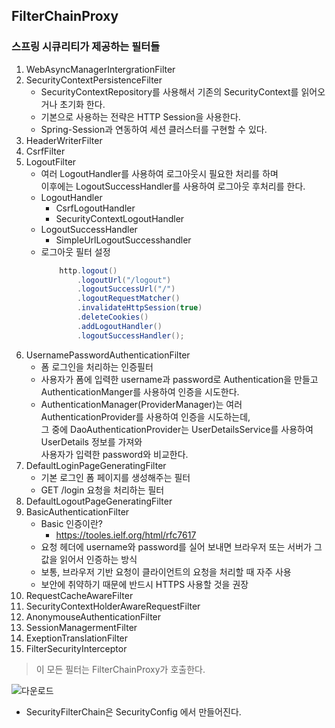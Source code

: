 ## FilterChainProxy

### 스프링 시큐리티가 제공하는 필터들

1. WebAsyncManagerIntergrationFilter
2. SecurityContextPersistenceFilter
   - SecurityContextRepository를 사용해서 기존의 SecurityContext를 읽어오거나 초기화 한다.
   - 기본으로 사용하는 전략은 HTTP Session을 사용한다.
   - Spring-Session과 연동하여 세션 클러스터를 구현할 수 있다.
3. HeaderWriterFilter
4. CsrfFilter
5. LogoutFilter
   - 여러 LogoutHandler를 사용하여 로그아웃시 필요한 처리를 하며 <br>이후에는 LogoutSuccessHandler를 사용하여 로그아웃 후처리를 한다.
   - LogoutHandler
     - CsrfLogoutHandler
     - SecurityContextLogoutHandler
   - LogoutSuccessHandler
     - SimpleUrlLogoutSuccesshandler
   - 로그아웃 필터 설정
     ```java
         http.logout()
             .logoutUrl("/logout")
             .logoutSuccessUrl("/")
             .logoutRequestMatcher()
             .invalidateHttpSession(true)
             .deleteCookies()
             .addLogoutHandler()
             .logoutSuccessHandler();
     ```
6. UsernamePasswordAuthenticationFilter
   - 폼 로그인을 처리하는 인증필터
   - 사용자가 폼에 입력한 username과 password로 Authentication을 만들고<br>AuthenticationManger를 사용하여 인증을 시도한다.
   - AuthenticationManager(ProviderManager)는 여러 AuthenticationProvider를 사용하여 인증을 시도하는데, <br>그 중에 DaoAuthenticationProvider는 UserDetailsService를 사용하여 UserDetails 정보를 가져와<br> 사용자가 입력한 password와 비교한다.
7. DefaultLoginPageGeneratingFilter
   - 기본 로그인 폼 페이지를 생성해주는 필터
   - GET /login 요청을 처리하는 필터
8. DefaultLogoutPageGeneratingFilter
9. BasicAuthenticationFilter
   - Basic 인증이란?
     - https://tooles.ielf.org/html/rfc7617
   - 요청 헤더에 username와 password를 실어 보내면 브라우저 또는 서버가 그 값을 읽어서 인증하는 방식
   - 보통, 브라우저 기반 요청이 클라이언트의 요청을 처리할 때 자주 사용
   - 보안에 취약하기 때문에 반드시 HTTPS 사용할 것을 권장
10. RequestCacheAwareFilter
11. SecurityContextHolderAwareRequestFilter
12. AnonymouseAuthenticationFilter
13. SessionManagermentFilter
14. ExeptionTranslationFilter
15. FilterSecurityInterceptor

> 이 모든 필터는 FilterChainProxy가 호출한다.

![다운로드](https://user-images.githubusercontent.com/60641307/86862602-7b3f5700-c104-11ea-80ed-fdb3487ce834.png)

- SecurityFilterChain은 SecurityConfig 에서 만들어진다.
